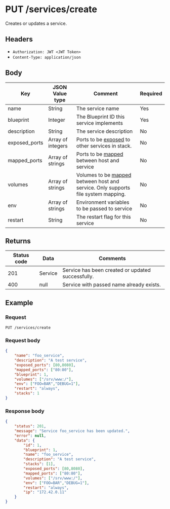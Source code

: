 # PUT /services/create
Creates or updates a service.

## Headers
* `Authorization: JWT <JWT Token>`
* `Content-Type: application/json`

## Body
Key | JSON Value type | Comment | Required
---|---|---|---
name|String|The service name|Yes
blueprint|Integer|The Blueprint ID this service implements|Yes
description|String|The service description|No
exposed_ports|Array of integers|Ports to be [exposed](https://docs.docker.com/compose/compose-file/#expose) to other services in stack.|No
mapped_ports|Array of strings|Ports to be [mapped](https://docs.docker.com/compose/compose-file/#ports) between host and service|No
volumes|Array of strings|Volumes to be [mapped](https://docs.docker.com/compose/compose-file/#short-syntax-3) between host and service. Only supports file system mapping.|No
env|Array of strings|Environment variables to be passed to service|No
restart|String|The restart flag for this service|No


## Returns
Status code | Data | Comments 
---|---|---
201|Service|Service has been created or updated successfully.
400|null|Service with passed name already exists.

## Example
### Request
`PUT /services/create`
### Request body
```json
{
    "name": "foo_service",
    "description": "A test service",
    "exposed_ports": [80,8080],
    "mapped_ports": ["80:80"],
    "blueprint": 1,
    "volumes": ["/srv/www:/"],
    "env": ["FOO=BAR","DEBUG=1"],
    "restart": "always",
    "stacks": 1
}
```
### Response body
```json
{
    "status": 201,
    "message": "Service foo_service has been updated.",
    "error": null,
    "data": {
        "id": 1,
        "blueprint": 1,
        "name": "foo_service",
        "description": "A test service",
        "stacks": [1],
        "exposed_ports": [80,8080],
        "mapped_ports": ["80:80"],
        "volumes": ["/srv/www:/"],
        "env": ["FOO=BAR","DEBUG=1"],
        "restart": "always",
        "ip": "172.42.0.11"
    }
}
```